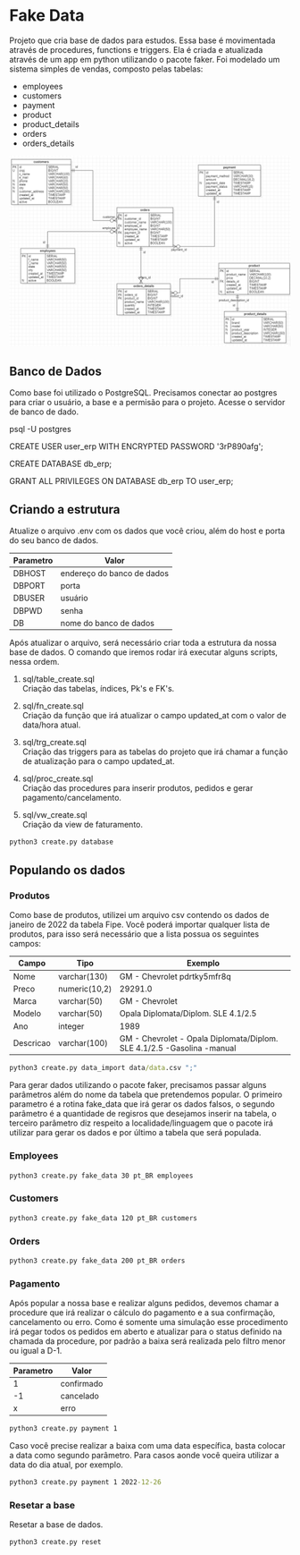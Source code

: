 # Fake Data

Projeto que cria base de dados para estudos.
Essa base é movimentada através de procedures, functions e triggers. Ela é criada e atualizada através de um app em python utilizando o pacote faker.
Foi modelado um sistema simples de vendas, composto pelas tabelas:

- employees
- customers
- payment
- product
- product_details
- orders
- orders_details

![Diagrama](diagrama.png)


## Banco de Dados

Como base foi utilizado o PostgreSQL.
Precisamos conectar ao postgres para criar o usuário, a base e a permisão para o projeto. Acesse o servidor de banco de dado.

psql -U postgres

CREATE USER user_erp WITH ENCRYPTED PASSWORD '3rP890afg';

CREATE DATABASE db_erp;

GRANT ALL PRIVILEGES ON DATABASE db_erp TO user_erp;

## Criando a estrutura

Atualize o arquivo .env com os dados que você criou, além do host e porta do seu banco de dados.

Parametro   |   Valor
------------|-----------
DBHOST  |   endereço do banco de dados
DBPORT  |   porta
DBUSER  |  usuário
DBPWD   |  senha
DB      |  nome do banco de dados

Após atualizar o arquivo, será necessário criar toda a estrutura da nossa base de dados. O comando que iremos rodar irá executar alguns scripts, nessa ordem.

1. sql/table_create.sql \
Criação das tabelas, índices, Pk's e FK's.

2. sql/fn_create.sql \
Criação da função que irá atualizar o campo updated_at com o valor de data/hora atual.

3. sql/trg_create.sql \
Criação das triggers para as tabelas do projeto que irá chamar a função de atualização para o campo updated_at.

4. sql/proc_create.sql \
Criação das procedures para inserir produtos, pedidos e gerar pagamento/cancelamento.

5. sql/vw_create.sql \
Criação da view de faturamento.

~~~ cmd
python3 create.py database
~~~


## Populando os dados

### Produtos

Como base de produtos, utilizei um arquivo csv contendo os dados de janeiro de 2022 da tabela Fipe. Você poderá importar qualquer lista de produtos, para isso será necessário que a lista possua os seguintes campos:

Campo   | Tipo          | Exemplo
--------|---------------|--------
Nome    | varchar(130)  | GM - Chevrolet pdrtky5mfr8q
Preco   | numeric(10,2) | 29291.0
Marca   | varchar(50)   | GM - Chevrolet
Modelo  | varchar(50)   | Opala Diplomata/Diplom. SLE 4.1/2.5
Ano     | integer       | 1989
Descricao | varchar(100)| GM - Chevrolet - Opala Diplomata/Diplom. SLE 4.1/2.5 -Gasolina -manual


~~~ cmd
python3 create.py data_import data/data.csv ";"
~~~

Para gerar dados utilizando o pacote faker, precisamos passar alguns parâmetros além do nome da tabela que pretendemos popular.
O primeiro parametro é a rotina fake_data que irá gerar os dados falsos, o segundo parâmetro é a quantidade de regisros que desejamos inserir na tabela, o terceiro parâmetro diz respeito a localidade/linguagem que o pacote irá utilizar para gerar os dados e por último a tabela que será populada.

### Employees
~~~ cmd
python3 create.py fake_data 30 pt_BR employees
~~~

### Customers

~~~ cmd
python3 create.py fake_data 120 pt_BR customers
~~~

### Orders

~~~ cmd
python3 create.py fake_data 200 pt_BR orders
~~~


### Pagamento
Após popular a nossa base e realizar alguns pedidos, devemos chamar a procedure que irá realizar o cálculo do pagamento e a sua confirmação, cancelamento ou erro. Como é somente uma simulação esse procedimento irá pegar todos os pedidos em aberto e atualizar para o status definido na chamada da procedure, por padrão a baixa será realizada pelo filtro menor ou igual a D-1.

Parametro   |   Valor
------------|-----------
1   |   confirmado
-1  |   cancelado
x  |   erro


~~~ cmd
python3 create.py payment 1
~~~

Caso você precise realizar a baixa com uma data específica, basta colocar a data como segundo parâmetro. Para casos aonde você queira utilizar a data do dia atual, por exemplo.

~~~ cmd
python3 create.py payment 1 2022-12-26
~~~

### Resetar a base
Resetar a base de dados.

~~~ cmd
python3 create.py reset
~~~